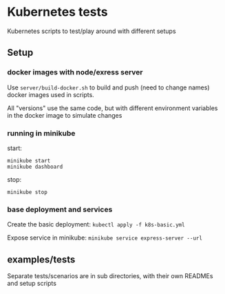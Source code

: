 # Kubernetes tests

Kubernetes scripts to test/play around with different setups

## Setup

### docker images with node/exress server

Use `server/build-docker.sh` to build and push (need to change names) docker images used in scripts.

All "versions" use the same code, but with different environment variables in the docker image to simulate changes

### running in minikube

start:
```
minikube start
minikube dashboard
```

stop:
```
minikube stop
```

### base deployment and services

Create the basic deployment: `kubectl apply -f k8s-basic.yml`

Expose service in minikube: `minikube service express-server --url`

## examples/tests

Separate tests/scenarios are in sub directories, with their own READMEs and setup scripts
